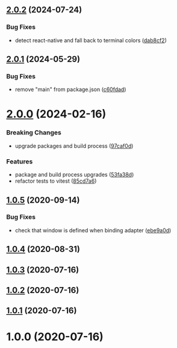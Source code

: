 ## [2.0.2](https://github.com/kengoldfarb/log/compare/v2.0.1...v2.0.2) (2024-07-24)


### Bug Fixes

* detect react-native and fall back to terminal colors ([dab8cf2](https://github.com/kengoldfarb/log/commit/dab8cf2))

## [2.0.1](https://github.com/kengoldfarb/log/compare/v2.0.0...v2.0.1) (2024-05-29)


### Bug Fixes

* remove "main" from package.json ([c60fdad](https://github.com/kengoldfarb/log/commit/c60fdad))

# [2.0.0](https://github.com/kengoldfarb/log/compare/v1.0.5...v2.0.0) (2024-02-16)


### Breaking Changes

* upgrade packages and build process ([97caf0d](https://github.com/kengoldfarb/log/commit/97caf0d))


### Features

* package and build process upgrades ([53fa38d](https://github.com/kengoldfarb/log/commit/53fa38d))
* refactor tests to vitest ([85cd7a6](https://github.com/kengoldfarb/log/commit/85cd7a6))

## [1.0.5](https://github.com/kengoldfarb/log/compare/v1.0.4...v1.0.5) (2020-09-14)


### Bug Fixes

* check that window is defined when binding adapter ([ebe9a0d](https://github.com/kengoldfarb/log/commit/ebe9a0d))

## [1.0.4](https://github.com/kengoldfarb/log/compare/v1.0.3...v1.0.4) (2020-08-31)

## [1.0.3](https://github.com/kengoldfarb/log/compare/v1.0.2...v1.0.3) (2020-07-16)

## [1.0.2](https://github.com/kengoldfarb/log/compare/v1.0.1...v1.0.2) (2020-07-16)

## [1.0.1](https://github.com/kengoldfarb/log/compare/v1.0.0...v1.0.1) (2020-07-16)

# 1.0.0 (2020-07-16)
